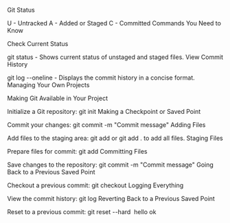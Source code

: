 Git Status

U - Untracked
A - Added or Staged
C - Committed
Commands You Need to Know

Check Current Status

git status - Shows current status of unstaged and staged files.
View Commit History

git log --oneline - Displays the commit history in a concise format.
Managing Your Own Projects

Making Git Available in Your Project

Initialize a Git repository: git init
Making a Checkpoint or Saved Point

Commit your changes: git commit -m "Commit message"
Adding Files

Add files to the staging area: git add <filename> or git add . to add all files.
Staging Files

Prepare files for commit: git add <filename>
Committing Files

Save changes to the repository: git commit -m "Commit message"
Going Back to a Previous Saved Point

Checkout a previous commit: git checkout <commit-hash>
Logging Everything

View the commit history: git log
Reverting Back to a Previous Saved Point

Reset to a previous commit: git reset --hard <commit-hash>
hello
ok